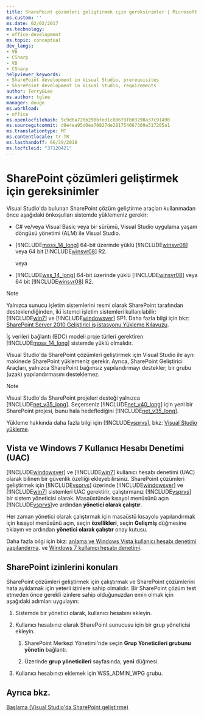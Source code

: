 ```yaml
---
title: SharePoint çözümleri geliştirmek için gereksinimler | Microsoft Docs
ms.custom: ''
ms.date: 02/02/2017
ms.technology:
- office-development
ms.topic: conceptual
dev_langs:
- VB
- CSharp
- VB
- CSharp
helpviewer_keywords:
- SharePoint development in Visual Studio, prerequisites
- SharePoint development in Visual Studio, requirements
author: TerryGLee
ms.author: tglee
manager: douge
ms.workload:
- office
ms.openlocfilehash: 9c9d6a726b290bfed1c086f9fb03290a37c91490
ms.sourcegitcommit: d9e4ea95d0ea70827de281754067309a517205a1
ms.translationtype: MT
ms.contentlocale: tr-TR
ms.lasthandoff: 06/29/2018
ms.locfileid: "37120421"
---
```

# <a name="requirements-for-developing-sharepoint-solutions"></a>SharePoint çözümleri geliştirmek için gereksinimler
Visual Studio'da bulunan SharePoint çözüm geliştirme araçları kullanmadan önce aşağıdaki önkoşulları sistemde yüklemeniz gerekir:

- C# ve/veya Visual Basic veya bir sürümü, Visual Studio uygulama yaşam döngüsü yönetimi (ALM) ile Visual Studio.

- [!INCLUDE[moss_14_long](../sharepoint/includes/moss-14-long-md.md)] 64-bit üzerinde yüklü [!INCLUDE[winsvr08](../sharepoint/includes/winsvr08-md.md)] veya 64 bit [!INCLUDE[winsvr08](../sharepoint/includes/winsvr08-md.md)] R2.

     veya

- [!INCLUDE[wss_14_long](../sharepoint/includes/wss-14-long-md.md)] 64-bit üzerinde yüklü [!INCLUDE[winsvr08](../sharepoint/includes/winsvr08-md.md)] veya 64 bit [!INCLUDE[winsvr08](../sharepoint/includes/winsvr08-md.md)] R2.

> [!NOTE]
> Yalnızca sunucu işletim sistemlerini resmi olarak SharePoint tarafından desteklendiğinden, iki istemci işletim sistemleri kullanılabilir: [!INCLUDE[win7](../sharepoint/includes/win7-md.md)] ve [!INCLUDE[windowsver](../sharepoint/includes/windowsver-md.md)] SP1. Daha fazla bilgi için bkz: [SharePoint Server 2010 Geliştirici iş istasyonu Yükleme Kılavuzu](http://go.microsoft.com/fwlink/?LinkID=164557).

İş verileri bağlantı (BDC) modeli proje türleri gerektiren [!INCLUDE[moss_14_long](../sharepoint/includes/moss-14-long-md.md)] sistemde yüklü olmalıdır.

Visual Studio'da SharePoint çözümleri geliştirmek için Visual Studio ile aynı makinede SharePoint yüklemeniz gerekir. Ayrıca, SharePoint Geliştirici Araçları, yalnızca SharePoint bağımsız yapılandırmayı destekler; bir grubu (uzak) yapılandırmasını desteklemez.

> [!NOTE]
> Visual Studio'da SharePoint projeleri desteği yalnızca [!INCLUDE[net_v35_long](../sharepoint/includes/net-v35-long-md.md)]. Seçerseniz [!INCLUDE[net_v40_long](../sharepoint/includes/net-v40-long-md.md)] için yeni bir SharePoint projesi, bunu hala hedeflediğini [!INCLUDE[net_v35_long](../sharepoint/includes/net-v35-long-md.md)].

Yükleme hakkında daha fazla bilgi için [!INCLUDE[vsprvs](../sharepoint/includes/vsprvs-md.md)], bkz: [Visual Studio yükleme](../install/install-visual-studio.md).

## <a name="vista-and-windows-7-user-account-control-uac"></a>Vista ve Windows 7 Kullanıcı Hesabı Denetimi (UAC)
[!INCLUDE[windowsver](../sharepoint/includes/windowsver-md.md)] ve [!INCLUDE[win7](../sharepoint/includes/win7-md.md)] kullanıcı hesabı denetimi (UAC) olarak bilinen bir güvenlik özelliği ekleyebilirsiniz. SharePoint çözümleri geliştirmek için [!INCLUDE[vsprvs](../sharepoint/includes/vsprvs-md.md)] üzerinde [!INCLUDE[windowsver](../sharepoint/includes/windowsver-md.md)] ve [!INCLUDE[win7](../sharepoint/includes/win7-md.md)] sistemleri UAC gerektirir, çalıştırmanız [!INCLUDE[vsprvs](../sharepoint/includes/vsprvs-md.md)] bir sistem yöneticisi olarak. Masaüstünde kısayol menüsünü açın [!INCLUDE[vsprvs](../sharepoint/includes/vsprvs-md.md)]ve ardından **yönetici olarak çalıştır**.

Her zaman yönetici olarak çalıştırmak için masaüstü kısayolu yapılandırmak için kısayol menüsünü açın, seçin **özellikleri**, seçin **Gelişmiş** düğmesine tıklayın ve ardından **yönetici olarak çalıştır**  onay kutusu.

Daha fazla bilgi için bkz: [anlama ve Windows Vista kullanıcı hesabı denetimi yapılandırma](http://go.microsoft.com/fwlink/?LinkID=156476). ve [Windows 7 kullanıcı hesabı denetimi](http://go.microsoft.com/fwlink/?LinkId=177523).

## <a name="sharepoint-permissions-considerations"></a>SharePoint izinlerini konuları
SharePoint çözümleri geliştirmek için çalıştırmak ve SharePoint çözümlerini hata ayıklamak için yeterli izinlere sahip olmalıdır. Bir SharePoint çözüm test etmeden önce gerekli izinlere sahip olduğunuzdan emin olmak için aşağıdaki adımları uygulayın:

1. Sistemde bir yönetici olarak, kullanıcı hesabını ekleyin.

2. Kullanıcı hesabınız olarak SharePoint sunucusu için bir grup yöneticisi ekleyin.

    1. SharePoint Merkezi Yönetimi'nde seçin **Grup Yöneticileri grubunu yönetin** bağlantı.

    2. Üzerinde **grup yöneticileri** sayfasında, **yeni** düğmesi.

3. Kullanıcı hesabınızı eklemek için WSS_ADMIN_WPG grubu.

## <a name="see-also"></a>Ayrıca bkz.
[Başlama &#40;Visual Studio'da SharePoint geliştirme&#41;](../sharepoint/getting-started-sharepoint-development-in-visual-studio.md)
